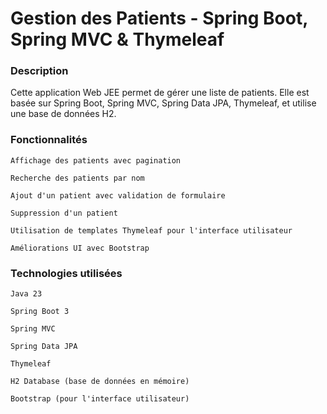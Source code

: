# Gestion des Patients - Spring Boot, Spring MVC & Thymeleaf
### Description

Cette application Web JEE permet de gérer une liste de patients. Elle est basée sur Spring Boot, Spring MVC, Spring Data JPA, Thymeleaf, et utilise une base de données H2.
### Fonctionnalités

    Affichage des patients avec pagination
    
    Recherche des patients par nom
    
    Ajout d'un patient avec validation de formulaire
    
    Suppression d'un patient
    
    Utilisation de templates Thymeleaf pour l'interface utilisateur
    
    Améliorations UI avec Bootstrap
  
### Technologies utilisées

    Java 23
    
    Spring Boot 3
    
    Spring MVC
    
    Spring Data JPA
    
    Thymeleaf
    
    H2 Database (base de données en mémoire)
    
    Bootstrap (pour l'interface utilisateur)
